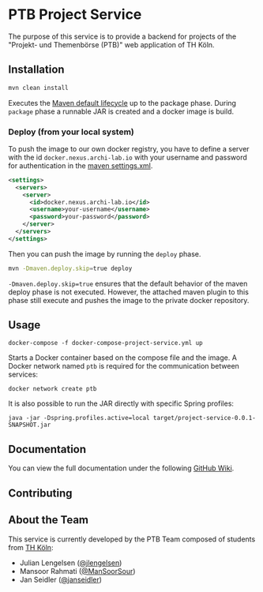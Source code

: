 # PTB Project Service
The purpose of this service is to provide a backend for projects of the "Projekt- und Themenbörse (PTB)" web application of TH Köln.

## Installation
``` bash
mvn clean install
```
Executes the [Maven default lifecycle](https://maven.apache.org/guides/introduction/introduction-to-the-lifecycle.html) up to the package phase. During `package` phase a runnable JAR is created and a docker image is build.

### Deploy (from your local system)
To push the image to our own docker registry, you have to define a server with the id `docker.nexus.archi-lab.io` with your username and password for authentication in the [maven settings.xml](https://maven.apache.org/guides/mini/guide-configuring-maven.html#Security_and_Deployment_Settings).

``` xml
<settings>
  <servers>
    <server>
      <id>docker.nexus.archi-lab.io</id>
      <username>your-username</username>
      <password>your-password</password>
    </server>
  </servers>
</settings>
```

Then you can push the image by running the `deploy` phase.

``` bash
mvn -Dmaven.deploy.skip=true deploy
```

`-Dmaven.deploy.skip=true` ensures that the default behavior of the maven deploy phase is not executed. However, the attached maven plugin to this phase still execute and pushes the image to the private docker repository.

## Usage
```
docker-compose -f docker-compose-project-service.yml up
```
Starts a Docker container based on the compose file and the image. A Docker network named `ptb` is required for the communication between services:
```
docker network create ptb
```
It is also possible to run the JAR directly with specific Spring profiles:
```
java -jar -Dspring.profiles.active=local target/project-service-0.0.1-SNAPSHOT.jar
```

## Documentation
You can view the full documentation under the following [GitHub Wiki](https://github.com/Archi-Lab/ptb-documentation/wiki).

## Contributing

## About the Team
This service is currently developed by the PTB Team composed of students from [TH Köln](https://www.th-koeln.de/):

- Julian Lengelsen ([@jlengelsen](https://github.com/jlengelsen))
- Mansoor Rahmati ([@ManSoorSour](https://github.com/ManSoorSour))
- Jan Seidler ([@janseidler](https://github.com/janseidler))
